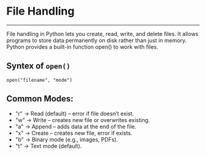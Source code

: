 # File Handling

---
File handling in Python lets you create, read, write, and delete files. It allows programs to store data permanently on disk rather than just in memory.
Python provides a built-in function open() to work with files.

## Syntex of ```open()```

```open("filename", "mode")```

## Common Modes:

- "r" → Read (default) – error if file doesn’t exist.
- "w" → Write – creates new file or overwrites existing.
- "a" → Append – adds data at the end of the file.
- "x" → Create – creates new file, error if exists.
- "b" → Binary mode (e.g., images, PDFs).
- "t" → Text mode (default).

